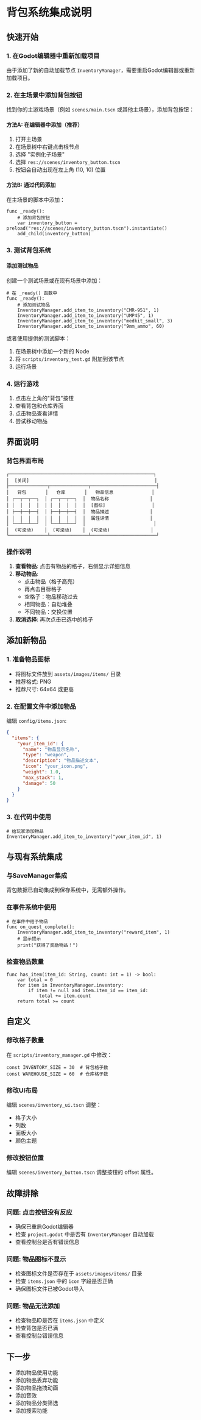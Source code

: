 # 背包系统集成说明

## 快速开始

### 1. 在Godot编辑器中重新加载项目
由于添加了新的自动加载节点 `InventoryManager`，需要重启Godot编辑器或重新加载项目。

### 2. 在主场景中添加背包按钮

找到你的主游戏场景（例如 `scenes/main.tscn` 或其他主场景），添加背包按钮：

#### 方法A: 在编辑器中添加（推荐）
1. 打开主场景
2. 在场景树中右键点击根节点
3. 选择 "实例化子场景"
4. 选择 `res://scenes/inventory_button.tscn`
5. 按钮会自动出现在左上角 (10, 10) 位置

#### 方法B: 通过代码添加
在主场景的脚本中添加：

```gdscript
func _ready():
    # 添加背包按钮
    var inventory_button = preload("res://scenes/inventory_button.tscn").instantiate()
    add_child(inventory_button)
```

### 3. 测试背包系统

#### 添加测试物品
创建一个测试场景或在现有场景中添加：

```gdscript
# 在 _ready() 函数中
func _ready():
    # 添加测试物品
    InventoryManager.add_item_to_inventory("CMR-951", 1)
    InventoryManager.add_item_to_inventory("UMP45", 1)
    InventoryManager.add_item_to_inventory("medkit_small", 3)
    InventoryManager.add_item_to_inventory("9mm_ammo", 60)
```

或者使用提供的测试脚本：
1. 在场景树中添加一个新的 Node
2. 将 `scripts/inventory_test.gd` 附加到该节点
3. 运行场景

### 4. 运行游戏
1. 点击左上角的"背包"按钮
2. 查看背包和仓库界面
3. 点击物品查看详情
4. 尝试移动物品

## 界面说明

### 背包界面布局
```
┌─────────────────────────────────────────────────────┐
│  [关闭]                                              │
├──────────────┬──────────────┬────────────────────────┤
│   背包       │   仓库       │   物品信息              │
│ ┌──┬──┬──┐  │ ┌──┬──┬──┐  │  物品名称               │
│ │  │  │  │  │ │  │  │  │  │  [图标]                 │
│ ├──┼──┼──┤  │ ├──┼──┼──┤  │  物品描述               │
│ │  │  │  │  │ │  │  │  │  │  属性详情               │
│ └──┴──┴──┘  │ └──┴──┴──┘  │                         │
│  (可滚动)    │  (可滚动)    │  (可滚动)               │
└──────────────┴──────────────┴────────────────────────┘
```

### 操作说明
1. **查看物品**: 点击有物品的格子，右侧显示详细信息
2. **移动物品**: 
   - 点击物品（格子高亮）
   - 再点击目标格子
   - 空格子：物品移动过去
   - 相同物品：自动堆叠
   - 不同物品：交换位置
3. **取消选择**: 再次点击已选中的格子

## 添加新物品

### 1. 准备物品图标
- 将图标文件放到 `assets/images/items/` 目录
- 推荐格式: PNG
- 推荐尺寸: 64x64 或更高

### 2. 在配置文件中添加物品
编辑 `config/items.json`:

```json
{
  "items": {
    "your_item_id": {
      "name": "物品显示名称",
      "type": "weapon",
      "description": "物品描述文本",
      "icon": "your_icon.png",
      "weight": 1.0,
      "max_stack": 1,
      "damage": 50
    }
  }
}
```

### 3. 在代码中使用
```gdscript
# 给玩家添加物品
InventoryManager.add_item_to_inventory("your_item_id", 1)
```

## 与现有系统集成

### 与SaveManager集成
背包数据已自动集成到保存系统中，无需额外操作。

### 在事件系统中使用
```gdscript
# 在事件中给予物品
func on_quest_complete():
    InventoryManager.add_item_to_inventory("reward_item", 1)
    # 显示提示
    print("获得了奖励物品！")
```

### 检查物品数量
```gdscript
func has_item(item_id: String, count: int = 1) -> bool:
    var total = 0
    for item in InventoryManager.inventory:
        if item != null and item.item_id == item_id:
            total += item.count
    return total >= count
```

## 自定义

### 修改格子数量
在 `scripts/inventory_manager.gd` 中修改：
```gdscript
const INVENTORY_SIZE = 30  # 背包格子数
const WAREHOUSE_SIZE = 60  # 仓库格子数
```

### 修改UI布局
编辑 `scenes/inventory_ui.tscn` 调整：
- 格子大小
- 列数
- 面板大小
- 颜色主题

### 修改按钮位置
编辑 `scenes/inventory_button.tscn` 调整按钮的 offset 属性。

## 故障排除

### 问题: 点击按钮没有反应
- 确保已重启Godot编辑器
- 检查 `project.godot` 中是否有 `InventoryManager` 自动加载
- 查看控制台是否有错误信息

### 问题: 物品图标不显示
- 检查图标文件是否存在于 `assets/images/items/` 目录
- 检查 `items.json` 中的 `icon` 字段是否正确
- 确保图标文件已被Godot导入

### 问题: 物品无法添加
- 检查物品ID是否在 `items.json` 中定义
- 检查背包是否已满
- 查看控制台错误信息

## 下一步

- 添加物品使用功能
- 添加物品丢弃功能
- 添加物品拖拽动画
- 添加音效
- 添加物品分类筛选
- 添加搜索功能
